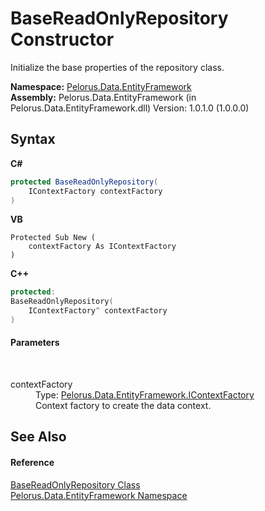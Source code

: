 # BaseReadOnlyRepository Constructor 
 

Initialize the base properties of the repository class.

**Namespace:**&nbsp;<a href="55312241">Pelorus.Data.EntityFramework</a><br />**Assembly:**&nbsp;Pelorus.Data.EntityFramework (in Pelorus.Data.EntityFramework.dll) Version: 1.0.1.0 (1.0.0.0)

## Syntax

**C#**<br />
``` C#
protected BaseReadOnlyRepository(
	IContextFactory contextFactory
)
```

**VB**<br />
``` VB
Protected Sub New ( 
	contextFactory As IContextFactory
)
```

**C++**<br />
``` C++
protected:
BaseReadOnlyRepository(
	IContextFactory^ contextFactory
)
```


#### Parameters
&nbsp;<dl><dt>contextFactory</dt><dd>Type: <a href="A147AB3D">Pelorus.Data.EntityFramework.IContextFactory</a><br />Context factory to create the data context.</dd></dl>

## See Also


#### Reference
<a href="7A83640C">BaseReadOnlyRepository Class</a><br /><a href="55312241">Pelorus.Data.EntityFramework Namespace</a><br />